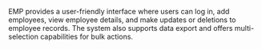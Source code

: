 EMP provides a user-friendly interface where users can log in, add employees, view employee details, and make updates or deletions to employee records. 
The system also supports data export and offers multi-selection capabilities for bulk actions.
